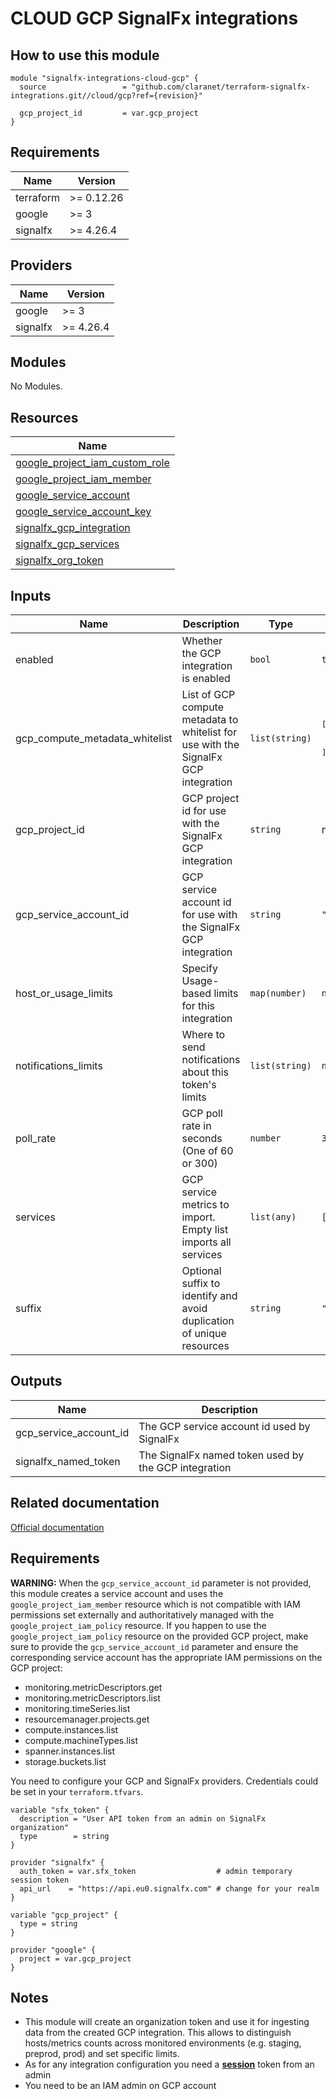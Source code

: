 # CLOUD GCP SignalFx integrations

## How to use this module

```hcl
module "signalfx-integrations-cloud-gcp" {
  source                 = "github.com/claranet/terraform-signalfx-integrations.git//cloud/gcp?ref={revision}"

  gcp_project_id         = var.gcp_project
}

```
## Requirements

| Name | Version |
|------|---------|
| terraform | >= 0.12.26 |
| google | >= 3 |
| signalfx | >= 4.26.4 |

## Providers

| Name | Version |
|------|---------|
| google | >= 3 |
| signalfx | >= 4.26.4 |

## Modules

No Modules.

## Resources

| Name |
|------|
| [google_project_iam_custom_role](https://registry.terraform.io/providers/hashicorp/google/3/docs/resources/project_iam_custom_role) |
| [google_project_iam_member](https://registry.terraform.io/providers/hashicorp/google/3/docs/resources/project_iam_member) |
| [google_service_account](https://registry.terraform.io/providers/hashicorp/google/3/docs/resources/service_account) |
| [google_service_account_key](https://registry.terraform.io/providers/hashicorp/google/3/docs/resources/service_account_key) |
| [signalfx_gcp_integration](https://registry.terraform.io/providers/splunk-terraform/signalfx/4.26.4/docs/resources/gcp_integration) |
| [signalfx_gcp_services](https://registry.terraform.io/providers/splunk-terraform/signalfx/4.26.4/docs/data-sources/gcp_services) |
| [signalfx_org_token](https://registry.terraform.io/providers/splunk-terraform/signalfx/4.26.4/docs/resources/org_token) |

## Inputs

| Name | Description | Type | Default | Required |
|------|-------------|------|---------|:--------:|
| enabled | Whether the GCP integration is enabled | `bool` | `true` | no |
| gcp\_compute\_metadata\_whitelist | List of GCP compute metadata to whitelist for use with the SignalFx GCP integration | `list(string)` | <pre>[<br>  "sfx_env",<br>  "sfx_monitored"<br>]</pre> | no |
| gcp\_project\_id | GCP project id for use with the SignalFx GCP integration | `string` | n/a | yes |
| gcp\_service\_account\_id | GCP service account id for use with the SignalFx GCP integration | `string` | `""` | no |
| host\_or\_usage\_limits | Specify Usage-based limits for this integration | `map(number)` | `null` | no |
| notifications\_limits | Where to send notifications about this token's limits | `list(string)` | `null` | no |
| poll\_rate | GCP poll rate in seconds (One of 60 or 300) | `number` | `300` | no |
| services | GCP service metrics to import. Empty list imports all services | `list(any)` | `[]` | no |
| suffix | Optional suffix to identify and avoid duplication of unique resources | `string` | `""` | no |

## Outputs

| Name | Description |
|------|-------------|
| gcp\_service\_account\_id | The GCP service account id used by SignalFx |
| signalfx\_named\_token | The SignalFx named token used by the GCP integration |

## Related documentation

[Official documentation](https://docs.signalfx.com/en/latest/integrations/google-cloud-platform.html#connect-to-google-cloud-platform)

## Requirements

**WARNING:** When the `gcp_service_account_id` parameter is not provided, this module creates a service account and uses the `google_project_iam_member` resource which is not compatible with IAM permissions set externally and authoritatively managed with the `google_project_iam_policy` resource. If you happen to use the `google_project_iam_policy` resource on the provided GCP project,
make sure to provide the `gcp_service_account_id` parameter and ensure the corresponding service account has the appropriate IAM permissions on the GCP project:
 - monitoring.metricDescriptors.get
 - monitoring.metricDescriptors.list
 - monitoring.timeSeries.list
 - resourcemanager.projects.get
 - compute.instances.list
 - compute.machineTypes.list
 - spanner.instances.list
 - storage.buckets.list

You need to configure your GCP and SignalFx providers.
Credentials could be set in your `terraform.tfvars`.

```
variable "sfx_token" {
  description = "User API token from an admin on SignalFx organization"
  type        = string
}

provider "signalfx" {
  auth_token = var.sfx_token                  # admin temporary session token
  api_url    = "https://api.eu0.signalfx.com" # change for your realm
}

variable "gcp_project" {
  type = string
}

provider "google" {
  project = var.gcp_project
}

```

## Notes

* This module will create an organization token and use it for ingesting data from the created GCP integration.
  This allows to distinguish hosts/metrics counts across monitored environments (e.g. staging, preprod, prod) and set specific limits.
* As for any integration configuration you need a [**session**](https://docs.signalfx.com/en/latest/admin-guide/tokens.html#user-api-access-tokens) token from an admin
* You need to be an IAM admin on GCP account
